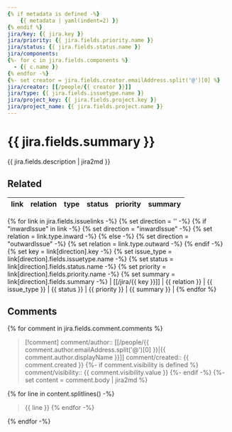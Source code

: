 ```yaml
---
{% if metadata is defined -%}
    {{ metadata | yaml(indent=2) }}
{% endif %}
jira/key: {{ jira.key }}
jira/priority: {{ jira.fields.priority.name }}
jira/status: {{ jira.fields.status.name }}
jira/components:
{%- for c in jira.fields.components %}
  - {{ c.name }}
{% endfor -%}
{%- set creator = jira.fields.creator.emailAddress.split('@')[0] %}
jira/creator: [[/people/{{ creator }}]]
jira/type: {{ jira.fields.issuetype.name }}
jira/project_key: {{ jira.fields.project.key }}
jira/project_name: {{ jira.fields.project.name }}
---
```

# {{ jira.fields.summary }}

{{ jira.fields.description | jira2md }}

## Related

| link | relation | type | status | priority | summary |
|------|----------|------|--------|----------|---------|
{% for link in jira.fields.issuelinks -%}
    {% set direction = '' -%}
    {% if "inwardIssue" in link -%}
       {% set direction = "inwardIssue" -%}
       {% set relation = link.type.inward -%}
    {% else -%}
       {% set direction = "outwardIssue" -%}
       {% set relation = link.type.outward -%}
    {% endif -%}
    {% set key = link[direction].key -%}
    {% set issue_type = link[direction].fields.issuetype.name -%}
    {% set status = link[direction].fields.status.name -%}
    {% set priority = link[direction].fields.priority.name -%}
    {% set summary = link[direction].fields.summary -%}
| [[/jira/{{ key }}]] | {{ relation }} | {{ issue_type }} | {{ status }} | {{ priority }} | {{ summary }} |
{% endfor %}

## Comments
{% for comment in jira.fields.comment.comments %}
> [!comment]
> comment/author:: [[/people/{{ comment.author.emailAddress.split('@')[0] }}|{{ comment.author.displayName }}]]
> comment/created:: {{ comment.created }}
{%- if comment.visibility is defined %}
> comment/visibility:: {{ comment.visibility.value }}
{%- endif -%}
{%- set content = comment.body | jira2md %}
>
{% for line in content.splitlines() -%}
> {{ line }} 
{% endfor -%}

{% endfor -%}
